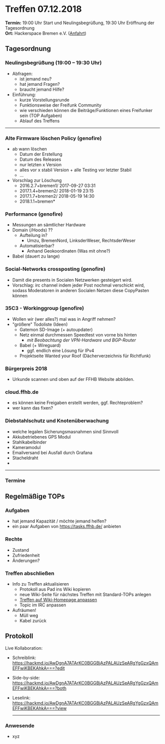 # Treffen 07.12.2018

**Termin:** 19:00 Uhr Start und Neulingsbegrüßung, 19:30 Uhr Eröffnung der Tagesordnung  
**Ort:** Hackerspace Bremen e.V. ([Anfahrt](https://www.hackerspace-bremen.de/anfahrt/))

## Tagesordnung
### Neulingsbegrüßung (19:00 – 19:30 Uhr)
- Abfragen:
    - ist jemand neu?
    - hat jemand Fragen?
    - braucht jemand Hilfe?
- Einführung:
    - kurze Vorstellungsrunde
    - Funktionsweise der Freifunk Community
    - wie verschieden können die Beiträge/Funktionen eines Freifunker sein (TOP Aufgaben)
    - Ablauf des Treffens

---

### Alte Firmware löschen Policy (genofire)
* ab wann löschen
  * Datum der Erstellung
  * Datum des Releases
  * nur letzten x Version
  * alles vor x stabil Version + alle Testing vor letzter Stabil
  * ...
* Vorschlag zur Löschung
  * 2016.2.7+bremen1/	2017-09-27 03:31
  * 2017.1.4+bremen2/	2018-01-19 23:15
  * 2017.1.7+bremen2/	2018-05-19 14:30
  * 2018.1.1+bremen*

### Performance (genofire)
- Messungen an sämtlicher Hardware
- Domain (/Hoods) ??
  - Aufteilung in?
    - Umzu, BremenNord, LinksderWeser, RechtsderWeser
  - Automatisierbar?
    - Anhand Geokoordinaten (Was mit ohne?)
- Babel (dauert zu lange)

### Social-Networks crossposting (genofire)
* Damit die presents in Socialen Netzwerken gesteigert wird.
* Vorschlag: irc channel indem jeder Post nochmal verschickt wird, sodass Moderatoren in anderen Socialen Netzen diese CopyPasten können

### 35C3 - Workinggroup (genofire)
* Wollen wir (wer alles?) mal was in Angriff nehmen?
* "größere" Todoliste (Ideen)
  * Gatemon SD-Image (+ autoupdater)
  * Netz einmal durchmessen Speedtest von vorne bis hinten 
      * _mit Beobachtung der VPN-Hardware und BGP-Router_
  * Babel (+ Wireguard)
    * ggf. endlich eine Lösung für IPv4
  * Projektseite Wanted your Roof (Dächerverzeichnis für Richtfunk)

### Bürgerpreis 2018
- Urkunde scannen und oben auf der FFHB Website abbilden.

### cloud.ffhb.de
- es können keine Freigaben erstellt werden, ggf. Rechteproblem?
- wer kann das fixen?

### Diebstahlschutz und Knotenüberwachung
- welche legalen Sicherungsmasnahmen sind Sinnvoll
- Akkubetriebenes GPS Modul
- Stahlkabelbinder
- Kameramodul
- Emailversand bei Ausfall durch Grafana
- Stacheldraht
- 
---

### Termine

## Regelmäßige TOPs

### Aufgaben
- hat jemand Kapazität / möchte jemand helfen?
- ein paar Aufgaben von https://tasks.ffhb.de/ anbieten

### Rechte
- Zustand
- Zufriedenheit
- Änderungen?

### Treffen abschließen
- Info zu Treffen aktualisieren
  - Protokoll aus Pad ins Wiki kopieren
  - neue Wiki-Seite für nächstes Treffen mit Standard-TOPs anlegen
  - [Treffen auf Wiki-Homepage anpassen](https://wiki.bremen.freifunk.net/Home)
  - Topic im IRC anpassen
- Aufräumen!
  - Müll weg
  - Kabel zurück


## Protokoll
Live Kollaboration:
- Schreiblink: https://hackmd.io/AwDgnA7ATArKC0BGGBjAzPALAUzSeARgYgGzxQAmEFFwiKBEKAhkA===?edit
- Side-by-side: https://hackmd.io/AwDgnA7ATArKC0BGGBjAzPALAUzSeARgYgGzxQAmEFFwiKBEKAhkA===?both
- Leselink: https://hackmd.io/AwDgnA7ATArKC0BGGBjAzPALAUzSeARgYgGzxQAmEFFwiKBEKAhkA===?view

	---

### Anwesende
* xyz